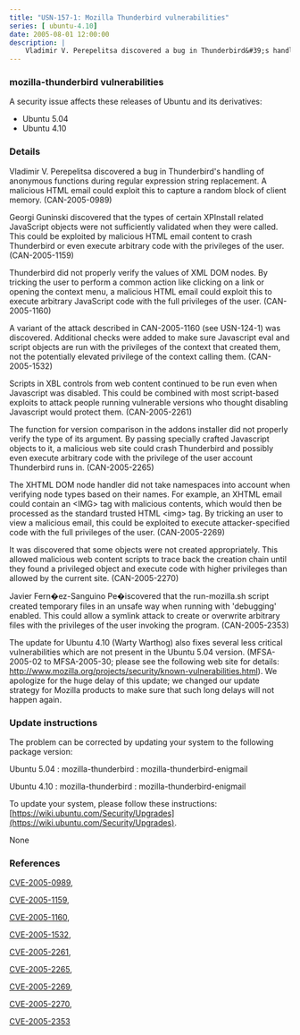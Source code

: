 ```yaml
---
title: "USN-157-1: Mozilla Thunderbird vulnerabilities"
series: [ ubuntu-4.10]
date: 2005-08-01 12:00:00
description: |
    Vladimir V. Perepelitsa discovered a bug in Thunderbird&#39;s handling of anonymous functions during regular expression string replacement. A malicious HTML email could exploit this to capture a random block of client memory. (CAN-2005-0989)
--- 
```

 
 


### mozilla-thunderbird vulnerabilities

A security issue affects these releases of Ubuntu and its derivatives:

* Ubuntu 5.04
* Ubuntu 4.10

### Details

Vladimir V. Perepelitsa discovered a bug in Thunderbird&#39;s handling of anonymous functions during regular expression string replacement. A malicious HTML email could exploit this to capture a random block of client memory. (CAN-2005-0989)

Georgi Guninski discovered that the types of certain XPInstall related JavaScript objects were not sufficiently validated when they were called. This could be exploited by malicious HTML email content to crash Thunderbird or even execute arbitrary code with the privileges of the user. (CAN-2005-1159) 

Thunderbird did not properly verify the values of XML DOM nodes. By tricking the user to perform a common action like clicking on a link or opening the context menu, a malicious HTML email could exploit this to execute arbitrary JavaScript code with the full privileges of the user. (CAN-2005-1160)

A variant of the attack described in CAN-2005-1160 (see USN-124-1) was discovered. Additional checks were added to make sure Javascript eval and script objects are run with the privileges of the context that created them, not the potentially elevated privilege of the context calling them. (CAN-2005-1532)

Scripts in XBL controls from web content continued to be run even when Javascript was disabled. This could be combined with most script-based exploits to attack people running vulnerable versions who thought disabling Javascript would protect them. (CAN-2005-2261)

The function for version comparison in the addons installer did not properly verify the type of its argument. By passing specially crafted Javascript objects to it, a malicious web site could crash Thunderbird and possibly even execute arbitrary code with the privilege of the user account Thunderbird runs in. (CAN-2005-2265)

The XHTML DOM node handler did not take namespaces into account when verifying node types based on their names. For example, an XHTML email could contain an &lt;IMG&gt; tag with malicious contents, which would then be processed as the standard trusted HTML &lt;img&gt; tag. By tricking an user to view a malicious email, this could be exploited to execute attacker-specified code with the full privileges of the user. (CAN-2005-2269) 

It was discovered that some objects were not created appropriately. This allowed malicious web content scripts to trace back the creation chain until they found a privileged object and execute code with higher privileges than allowed by the current site. (CAN-2005-2270) 

Javier Fern�ez-Sanguino Pe�iscovered that the run-mozilla.sh script created temporary files in an unsafe way when running with &#39;debugging&#39; enabled. This could allow a symlink attack to create or overwrite arbitrary files with the privileges of the user invoking the program. (CAN-2005-2353)

The update for Ubuntu 4.10 (Warty Warthog) also fixes several less critical vulnerabilities which are not present in the Ubuntu 5.04 version. (MFSA-2005-02 to MFSA-2005-30; please see the following web site for details: http://www.mozilla.org/projects/security/known-vulnerabilities.html). We apologize for the huge delay of this update; we changed our update strategy for Mozilla products to make sure that such long delays will not happen again.

### Update instructions

The problem can be corrected by updating your system to the following package version:

Ubuntu 5.04
 : mozilla-thunderbird 
 : mozilla-thunderbird-enigmail 

Ubuntu 4.10
 : mozilla-thunderbird 
 : mozilla-thunderbird-enigmail 

To update your system, please follow these instructions: [https://wiki.ubuntu.com/Security/Upgrades](https://wiki.ubuntu.com/Security/Upgrades).

None

### References

 
 [CVE-2005-0989](http://people.ubuntu.com/~ubuntu-security/cve/CVE-2005-0989), 

 [CVE-2005-1159](http://people.ubuntu.com/~ubuntu-security/cve/CVE-2005-1159), 

 [CVE-2005-1160](http://people.ubuntu.com/~ubuntu-security/cve/CVE-2005-1160), 

 [CVE-2005-1532](http://people.ubuntu.com/~ubuntu-security/cve/CVE-2005-1532), 

 [CVE-2005-2261](http://people.ubuntu.com/~ubuntu-security/cve/CVE-2005-2261), 

 [CVE-2005-2265](http://people.ubuntu.com/~ubuntu-security/cve/CVE-2005-2265), 

 [CVE-2005-2269](http://people.ubuntu.com/~ubuntu-security/cve/CVE-2005-2269), 

 [CVE-2005-2270](http://people.ubuntu.com/~ubuntu-security/cve/CVE-2005-2270), 

 [CVE-2005-2353](http://people.ubuntu.com/~ubuntu-security/cve/CVE-2005-2353)
 

